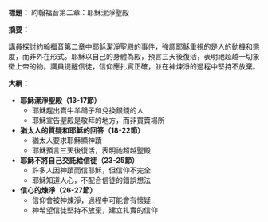 **標題：** 約翰福音第二章：耶穌潔淨聖殿

**摘要：**

講員探討約翰福音第二章中耶穌潔淨聖殿的事件，強調耶穌重視的是人的動機和態度，而非外在形式。耶穌以自己的身體為殿，預言三天後復活，表明祂超越一切象徵上帝的物。講員提醒信徒，信仰應扎實正確，並在神煉淨的過程中堅持不放棄。

**大綱：**

* **耶穌潔淨聖殿（13-17節）**
    * 耶穌趕出賣牛羊鴿子和兌換銀錢的人
    * 耶穌宣告聖殿是敬拜的地方，而非買賣場所
* **猶太人的質疑和耶穌的回答（18-22節）**
    * 猶太人要求耶穌顯神蹟
    * 耶穌預言三天後復活，表明祂超越聖殿
* **耶穌不將自己交託給信徒（23-25節）**
    * 許多人因神蹟而信耶穌，但信仰不完全
    * 耶穌知道人心，不配合信徒的錯誤想法
* **信心的煉淨（26-27節）**
    * 信仰會被神煉淨，過程中可能會有懷疑
    * 神希望信徒堅持不放棄，建立扎實的信仰